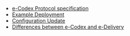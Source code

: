 

- [e-Codex Protocol specification](ecodex_protocol.ad)
- [Example Deployment](example_deployment.ad)
- [Configuration Update](configuration_update.ad)
- [Differences between e-Codex and e-Delivery](differences_edelivery_ecodex.ad)
